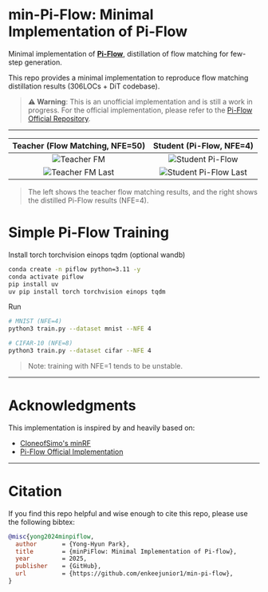 # min-Pi-Flow: Minimal Implementation of Pi-Flow

Minimal implementation of [**Pi-Flow**](https://arxiv.org/abs/2510.14974), distillation of flow matching for few-step generation.

This repo provides a minimal implementation to reproduce flow matching distillation results (306LOCs + DiT codebase).

> **⚠️ Warning**: This is an unofficial implementation and is still a work in progress. For the official implementation, please refer to the [Pi-Flow Official Repository](https://github.com/Lakonik/piFlow/tree/main).

---

**Teacher (Flow Matching, NFE=50)** | **Student (Pi-Flow, NFE=4)**
:---: | :---:
![Teacher FM](https://github.com/enkeejunior1/min-pi-flow/raw/main/contents/mnist/NFE_4-K_8-iter_2/sample_teacher_fm.gif) | ![Student Pi-Flow](https://github.com/enkeejunior1/min-pi-flow/raw/main/contents/mnist/NFE_4-K_8-iter_2/sample_25_pi.gif)
![Teacher FM Last](https://github.com/enkeejunior1/min-pi-flow/raw/main/contents/mnist/NFE_4-K_8-iter_2/sample_teacher_fm_last.png) | ![Student Pi-Flow Last](https://github.com/enkeejunior1/min-pi-flow/raw/main/contents/mnist/NFE_4-K_8-iter_2/sample_25_pi_last.png)

> The left shows the teacher flow matching results, and the right shows the distilled Pi-Flow results (NFE=4).

# Simple Pi-Flow Training

Install torch torchvision einops tqdm (optional wandb)

```bash
conda create -n piflow python=3.11 -y
conda activate piflow
pip install uv 
uv pip install torch torchvision einops tqdm
```

Run

```bash
# MNIST (NFE=4)
python3 train.py --dataset mnist --NFE 4 

# CIFAR-10 (NFE=8)
python3 train.py --dataset cifar --NFE 4
```

> Note: training with NFE=1 tends to be unstable.

---

# Acknowledgments

This implementation is inspired by and heavily based on:
- [CloneofSimo's minRF](https://github.com/cloneofsimo/minRF/tree/main)
- [Pi-Flow Official Implementation](https://github.com/Lakonik/piFlow/tree/main)


---

# Citation

If you find this repo helpful and wise enough to cite this repo, please use the following bibtex:

```bibtex
@misc{yong2024minpiflow,
  author       = {Yong-Hyun Park},
  title        = {minPiFlow: Minimal Implementation of Pi-flow},
  year         = 2025,
  publisher    = {GitHub},
  url          = {https://github.com/enkeejunior1/min-pi-flow},
}
```

